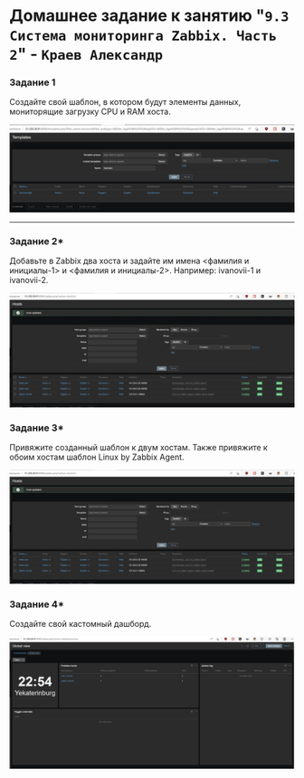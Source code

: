 # Домашнее задание к занятию "`9.3 Система мониторинга Zabbix. Часть 2`" - `Краев Александр`


### Задание 1

Создайте свой шаблон, в котором будут элементы данных, мониторящие загрузку CPU и RAM хоста.


![task](/6.jpg "Задание 1")


---


### Задание 2*

Добавьте в Zabbix два хоста и задайте им имена <фамилия и инициалы-1> и <фамилия и инициалы-2>. Например: ivanovii-1 и ivanovii-2.


![task](/7.jpg "Задание 1")


### Задание 3*

Привяжите созданный шаблон к двум хостам. Также привяжите к обоим хостам шаблон Linux by Zabbix Agent.

![task](/7.jpg "Задание 1")

### Задание 4*

Создайте свой кастомный дашборд.

![task](/8.jpg "Задание 1")

